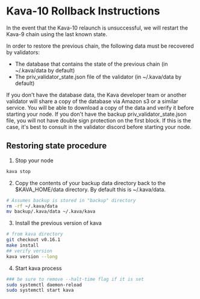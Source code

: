 # Kava-10 Rollback Instructions

In the event that the Kava-10 relaunch is unsuccessful, we will restart the Kava-9 chain using the last known state.

In order to restore the previous chain, the following data must be recovered by validators:

- The database that contains the state of the previous chain (in ~/.kava/data by default)
- The priv_validator_state.json file of the validator (in ~/.kava/data by default)

If you don't have the database data, the Kava developer team or another validator will share a copy of the database via Amazon s3 or a similar service. You will be able to download a copy of the data and verify it before starting your node.
If you don't have the backup priv_validator_state.json file, you will not have double sign protection on the first block. If this is the case, it's best to consult in the validator discord before starting your node.

## Restoring state procedure

1. Stop your node

```sh
kava stop
```

2. Copy the contents of your backup data directory back to the $KAVA_HOME/data directory. By default this is ~/.kava/data.

```sh
# Assumes backup is stored in "backup" directory
rm -rf ~/.kava/data
mv backup/.kava/data ~/.kava/kava
```

3. Install the previous version of kava

```sh
# from kava directory
git checkout v0.16.1
make install
## verify version
kava version --long
```

4. Start kava process

```sh
### be sure to remove --halt-time flag if it is set
sudo systemctl daemon-reload
sudo systemctl start kava
```
